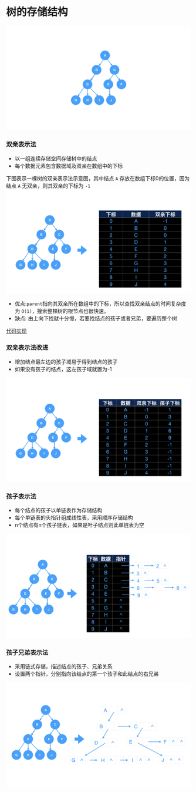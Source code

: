 # 树的存储结构
<img src="../../images/tree/example_tree.png" >

### 双亲表示法
* 以一组连续存储空间存储树中的结点
* 每个数据元素包含数据域及双亲在数组中的下标

下图表示一棵树的双亲表示法示意图，其中结点 `A` 存放在数组下标0的位置，因为结点 `A` 无双亲，则其双亲的下标为 `-1`
<img src="../../images/tree/双亲表示法.png" >


* 优点:`parent`指向其双亲所在数组中的下标，所以查找双亲结点的时间复杂度为 `O(1)`，搜索整棵树的根节点也很快速。
* 缺点: 由上向下找就十分慢，若要找结点的孩子或者兄弟，要遍历整个树

[代码实现](https://github.com/examplehub/C/blob/master/datastructures/tree/parent_tree.c)

### 双亲表示法改进
* 增加结点最左边的孩子域易于得到结点的孩子
* 如果没有孩子的结点，这左孩子域就置为-1

<img src="../../images/tree/双亲表示法改进.png">

### 孩子表示法
* 每个结点的孩子以单链表作为存储结构
* 每个单链表的头指针组成线性表，采用顺序存储结构
* n个结点有n个孩子链表，如果是叶子结点则此单链表为空
<img src="../../images/tree/孩子表示法.png" >

### 孩子兄弟表示法
* 采用链式存储，描述结点的孩子、兄弟关系
* 设置两个指针，分别指向该结点的第一个孩子和此结点的右兄弟

<img src="../../images/tree/孩子兄弟表示法.png" >
